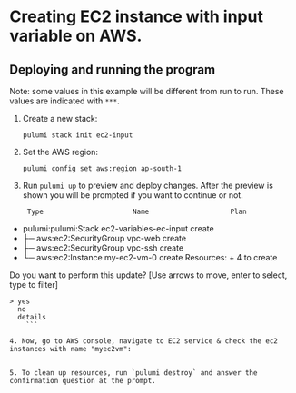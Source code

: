 

# Creating EC2 instance with input variable on AWS. 

## Deploying and running the program

Note: some values in this example will be different from run to run.  These values are indicated
with `***`.

1. Create a new stack:

    ```
    pulumi stack init ec2-input
    ```

2. Set the AWS region:

    ```
    pulumi config set aws:region ap-south-1
    ```

3. Run `pulumi up` to preview and deploy changes.  After the preview is shown you will be
    prompted if you want to continue or not.

    ```  
     Type                      Name                    Plan
 +   pulumi:pulumi:Stack       ec2-variables-ec-input  create
 +   ├─ aws:ec2:SecurityGroup  vpc-web                 create
 +   ├─ aws:ec2:SecurityGroup  vpc-ssh                 create
 +   └─ aws:ec2:Instance       my-ec2-vm-0             create
Resources:
    + 4 to create

Do you want to perform this update?  [Use arrows to move, enter to select, type to filter]
```
> yes
  no
  details
    ```

4. Now, go to AWS console, navigate to EC2 service & check the ec2 instances with name "myec2vm":
 

5. To clean up resources, run `pulumi destroy` and answer the confirmation question at the prompt.
